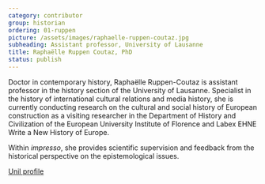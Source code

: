 ```yaml
---
category: contributor
group: historian
ordering: 01-ruppen
picture: /assets/images/raphaelle-ruppen-coutaz.jpg
subheading: Assistant professor, University of Lausanne
title: Raphaëlle Ruppen Coutaz, PhD
status: publish
---
```


Doctor in contemporary history, Raphaëlle Ruppen-Coutaz is assistant professor in the history section of the University of Lausanne. Specialist in the history of international cultural relations and media history, she is currently conducting research on the cultural and social history of European construction as a visiting researcher in the Department of History and Civilization of the European University Institute of Florence and Labex EHNE Write a New History of Europe.

Within *impresso*, she provides scientific supervision and feedback from the historical perspective on the epistemological issues.


[Unil profile](https://www.unil.ch/hist/fr/home/menuinst/collaborateurrices/collaborateurrices/histoire-contemporaine-1/ruppen-coutaz-raphaelle.html)
